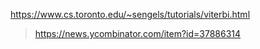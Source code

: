 https://www.cs.toronto.edu/~sengels/tutorials/viterbi.html
> https://news.ycombinator.com/item?id=37886314